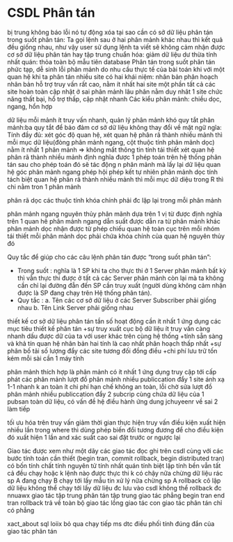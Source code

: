 # CSDL Phân tán

bị trung không báo lỗi nó tự động xóa
tại sao cần có sở dữ liệu phân tán
trong suốt phân tán: Ta gọi lệnh sau ở hai phân mảnh khác nhau thì kết quả đều giống nhau, như vậy user sử dụng lệnh ta viết sẽ không cảm nhận được cơ sở dữ liệu phân tán hay tập trung
chuẩn hóa: giảm dữ liệu dư thừa
tính nhất quán: thỏa toàn bộ mẫu tiên database
Phân tán trong suốt
phân tán phức tạp, dễ sinh lỗi
phân mảnh do nhu cầu thực tế của bài toán
khi với một quan hệ khi ta phân tán nhiều site có hai khái niệm: nhân bản phân hoạch
nhân bản hỗ trợ truy vấn rất cao, nằm ít nhất hai site một phần tất cả các site hoàn toàn
cập nhật ở sai phân mảnh lâu
phân nằm duy nhât 1 site chức năng thất bại, hổ trợ thấp, cập nhật nhanh
Các kiểu phân mảnh: chiều dọc, ngang, hổn hợp

dữ liệu mỗi mảnh ít truy vấn nhanh, quản lý phân mảnh khó
quy tắt phân mảnh:ba quy tắt để bảo đảm cơ sở dữ liệu không thay đổi về mặt ngữ ngĩa:
Tính đầy đủ: xét góc độ quan hệ, xét quan hệ phân rã thành nhiều mảnh thì mỗi mục dữ liệu(đòng phân mảnh ngang, cột thuộc tính phân mãnh dọc) nằm ít nhất 1 phân mảnh =>
không mất thông tin
tính tái thiết xét quan hệ phân rã thành nhiều mảnh định nghĩa được 1 phép toán trên hệ thống phân tán sau cho phép toán đó sẽ tác động n phân mảnh mà lấy lại dữ liệu quan hệ góc
phân mảnh ngang phép hội phép kết tự nhiên phân mảnh dọc
tính tách biệt quan hệ phân rã thành nhiều mảnh thì mỗi mục dữ diệu trong R thì chi nằm tron 1 phân mảnh

phân rã dọc các thuộc tính khóa chính phải đc lặp lại trong mỗi phân mảnh

phân mảnh ngang nguyên thủy phân mãnh dựa trên 1 vị từ được định nghĩa trên 1 quan hê
phân mảnh ngang dẫn suất được dẫn ra từ phân mảnh khác
phân mảnh dọc nhận được từ phép chiếu quan hệ toàn cục trên mỗi nhóm tái thiết mỗi phân mảnh dọc phải chứa khóa chính của quan hệ nguyên thủy đó

Quy tắc để giúp cho các câu lệnh phân tán được “trong suốt phân tán”:

- Trong suốt : nghĩa là 1 SP khi ta cho thực thi ở 1 Server phân mảnh bất kỳ thì vẫn thực thi được ở tất cả các Server phân mảnh còn lại mà ta không cần chỉ lại đường đẫn đến SP cần truy xuất (người dùng không cảm nhận được là SP đang chạy trên Hệ thống phân tán).
- Quy tắc :
  a. Tên các cơ sở dữ liệu ở các Server Subscriber phải giống nhau
  b. Tên Link Server phải giống nhau

thiết kế cơ sở dữ liệu phân tán
tần số hoạt động cần ít nhất 1 ứng dụng
các mục tiêu thiết kế phân tán
+sự truy xuất cục bộ
dữ liệu ít truy vấn càng nhanh
dấu được dữ của ta với user khác trên cùng hệ thống
+tính sẵn sàng và khả tín quan hệ nhân bản hai tính là cao nhất phân hoạch thấp nhất
+sự phân bố tải số lượng đẩy các site tương đối đồng điều
+chi phí lưu trữ tốn kém mỗi sài cần 1 máy tính

phân mảnh thích hợp là phân mảnh có ít nhất 1 ứng dụng truy cập tới
cấp phát các phân mảnh
lượt đồ phân mảnh nhiều publiccation đẩy 1 site ánh xạ 1-1 nhanh k an toàn ít chi phí hạn chế không an toàn, lỗi chờ sửa
lượt đồ phân mảnh nhiều publiccation đẩy 2 subcrip cùng chứa dữ liệu của 1 pubsan toàn dữ liệu, có vấn đề hệ điều hành ứng dung jchuyeenr về sai 2 làm tiếp

tối ưu hóa trên truy vấn giảm thời gian thực hiện truy vấn
điều kiện xuất hiện nhiều lần trong where thì dùng phép biến đổi tương đương để cho điều kiện đó xuất hiện 1 lần
and xác suất cao sai đặt trước or ngược lại

Giao tác được xem như một dãy các giao tác đọc ghi trên csdl cùng với các bước tính toán cần thiết (begin tran, commit rollback, begin distributed tran)
có bốn tính chất tính nguyên tử tính nhất quán tính biệt lập tính bền vẫn
tất cả đều chạy hoặc k lệnh nào được thực thi
k có chậy nữa chừng
dữ liệu rác sp A đang chạy B chạy tới lấy mẫu tin xử lý nữa chừng sp A rollback
cô lập dữ liệu không thể chạy tới lấy dữ liệu đc
lưu vào csdl không thể rollback đc nnuawx
giao tác tập trung phân tán
tập trung
giao tác phẳng begin tran end tran rollback trả về toàn bộ
giao tác lồng giao tác con
giao tác phân tán chỉ có phẳng

xact_about sql loiix bỏ qua chạy tiếp
ms dtc điều phối tính đúng đắn của giao tác phân tán
